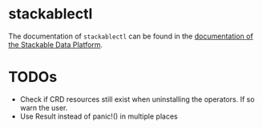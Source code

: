 # stackablectl

The documentation of `stackablectl` can be found in the [documentation of the Stackable Data Platform](https://docs.stackable.tech/stackablectl/stable/index.html).

# TODOs
* Check if CRD resources still exist when uninstalling the operators. If so warn the user.
* Use Result instead of panic!() in multiple places
